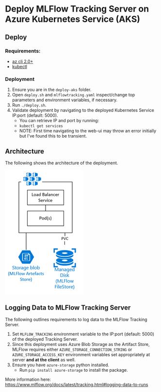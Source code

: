 # Deploy MLFlow Tracking Server on Azure Kubernetes Service (AKS)

## Deploy

### Requirements: 
- [az cli 2.0+](https://docs.microsoft.com/en-us/cli/azure/install-azure-cli?view=azure-cli-latest)
- [kubectl](https://kubernetes.io/docs/tasks/tools/install-kubectl/)

### Deployment

1. Ensure you are in the `deploy-aks` folder.
2. Open `deploy.sh` and `mlflowtracking.yaml` inspect/change top parameters and environment variables, if necessary.
3. Run `./deploy.sh`.
4. Validate deployment by navigating to the deployed Kubernetes Service IP:port (default: 5000).
   - You can retrieve IP and port by running: 
   - `kubectl get services`
   - NOTE: First time navigating to the web-ui may throw an error initially but I've found this to be transient.
## Architecture
The following shows the architecture of the deployment.

![AKS Architecture](../images/aks-archi.PNG?raw=true "ACI Architecture")

## Logging Data to MLFlow Tracking Server
The following outlines requirements to log data to the MLFlow Tracking Server.

1. Set `MLFLOW_TRACKING` environment variable to the IP:port (default: 5000) of the deployed Tracking Server.
2. Since this deployment uses Azure Blob Storage as the Artifact Store, MLFlow requires either `AZURE_STORAGE_CONNECTION_STRING` or `AZURE_STORAGE_ACCESS_KEY` environment variables set appropriately at server **and at the client** as well.
3. Ensure you have `azure-storage` python installed.
   - Run `pip install azure-storage` to install the package.
  
More information here: https://www.mlflow.org/docs/latest/tracking.html#logging-data-to-runs
